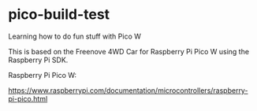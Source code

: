 # pico-build-test
Learning how to do fun stuff with Pico W

This is based on the Freenove 4WD Car for Raspberry Pi Pico W using the Raspberry Pi SDK.

Raspberry Pi Pico W:

https://www.raspberrypi.com/documentation/microcontrollers/raspberry-pi-pico.html

